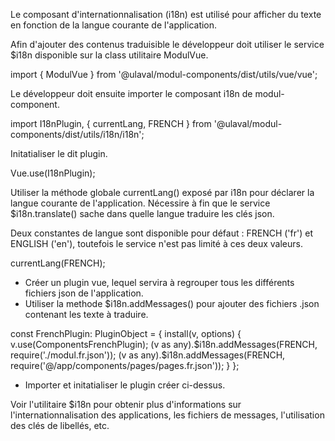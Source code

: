 Le composant d'internationnalisation (i18n) est utilisé pour afficher du texte en fonction de la langue courante de l'application.

Afin d'ajouter des contenus traduisible le développeur doit utiliser le service $i18n disponible sur la class utilitaire ModulVue.

<modul-highlight lang="js">import { ModulVue } from '@ulaval/modul-components/dist/utils/vue/vue';</modul-highlight>

Le développeur doit ensuite importer le composant i18n de modul-component.

<modul-highlight lang="js">import I18nPlugin, { currentLang, FRENCH } from '@ulaval/modul-components/dist/utils/i18n/i18n';</modul-highlight>

Initatialiser le dit plugin.

<modul-highlight lang="js">Vue.use(I18nPlugin);</modul-highlight>

Utiliser la méthode globale currentLang() exposé par i18n pour déclarer la langue courante de l'application.
Nécessire à fin que le service $i18n.translate() sache dans quelle langue traduire les clés json.

Deux constantes de langue sont disponible pour défaut : FRENCH ('fr') et ENGLISH ('en'), toutefois le service n'est pas limité à ces deux valeurs.

<modul-highlight lang="js">currentLang(FRENCH);</modul-highlight>

- Créer un plugin vue, lequel servira à regrouper tous les différents fichiers json de l'application.
- Utiliser la methode $i18n.addMessages() pour ajouter des fichiers .json contenant les texte à traduire.

<modul-highlight lang="js">
    const FrenchPlugin: PluginObject = {
        install(v, options) {
            v.use(ComponentsFrenchPlugin);
            (v as any).$i18n.addMessages(FRENCH, require('./modul.fr.json'));
            (v as any).$i18n.addMessages(FRENCH, require('@/app/components/pages/pages.fr.json'));
        }
    };
</modul-highlight>

- Importer et initatialiser le plugin créer ci-dessus.

Voir l'utilitaire <m-link url="/composants/i18n">$i18n</m-link> pour obtenir plus d'informations sur l'internationnalisation des applications, les fichiers de messages, l'utilisation des clés de libellés, etc.